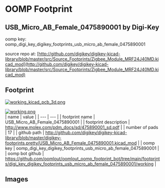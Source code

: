 # OOMP Footprint  
## USB_Micro_AB_Female_0475890001  by Digi-Key  
  
oomp key: oomp_digi_key_digikey_footprints_usb_micro_ab_female_0475890001  
  
source repo at: [http://github.com/digikey/digikey-kicad-library/blob/master/src/Source_Footprints/Zigbee_Module_MRF24J40MD.kicad_mod](http://github.com/digikey/digikey-kicad-library/blob/master/src/Source_Footprints/Zigbee_Module_MRF24J40MD.kicad_mod)  
## Footprint  
  
[![working_kicad_pcb_3d.png](working_kicad_pcb_3d_600.png)](working_kicad_pcb_3d.png)  
  
[![working.png](working_600.png)](working.png)  
| name | value | 
| --- | --- | 
| footprint name | USB_Micro_AB_Female_0475890001 | 
| footprint description | http://www.molex.com/pdm_docs/sd/475890001_sd.pdf | 
| number of pads | 17 | 
| github path | http://github.com/digikey/digikey-kicad-library/blob/master/digikey-footprints.pretty/USB_Micro_AB_Female_0475890001.kicad_mod | 
| oomp key | oomp_digi_key_digikey_footprints_usb_micro_ab_female_0475890001 | 
| oomp bot github | https://github.com/oomlout/oomlout_oomp_footprint_bot/tree/main/footprints/digi_key_digikey_footprints_usb_micro_ab_female_0475890001/working | 
## Images  
